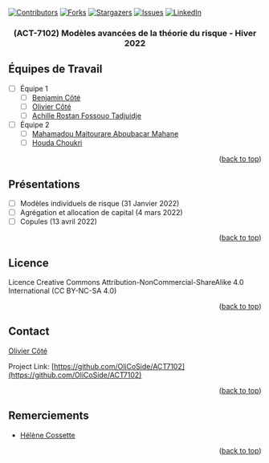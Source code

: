 <!-- Improved compatibility of back to top link: See: https://github.com/othneildrew/Best-README-Template/pull/73 -->
<a name="readme-top"></a>
<!--
*** Thanks for checking out the Best-README-Template. If you have a suggestion
*** that would make this better, please fork the repo and create a pull request
*** or simply open an issue with the tag "enhancement".
*** Don't forget to give the project a star!
*** Thanks again! Now go create something AMAZING! :D
-->



<!-- PROJECT SHIELDS -->
<!--
*** I'm using markdown "reference style" links for readability.
*** Reference links are enclosed in brackets [ ] instead of parentheses ( ).
*** See the bottom of this document for the declaration of the reference variables
*** for contributors-url, forks-url, etc. This is an optional, concise syntax you may use.
*** https://www.markdownguide.org/basic-syntax/#reference-style-links
-->
[![Contributors][contributors-shield]][contributors-url]
[![Forks][forks-shield]][forks-url]
[![Stargazers][stars-shield]][stars-url]
[![Issues][issues-shield]][issues-url]
[![LinkedIn][linkedin-shield]][linkedin-url]


<h3 align="center"> (ACT-7102) Modèles avancées de la théorie du risque - Hiver 2022 </h3>


<!-- ROADMAP -->
## Équipes de Travail

- [ ] Équipe 1
    - [ ] [Benjamin Côté](mailto:benjamin.cote.5@ulaval.ca)
    - [ ] [Olivier Côté](mailto:Olivier.cote.12@ulaval.ca)
    - [ ] [Achille Rostan Fossouo Tadjuidje](mailto:achille-rostan.fossouo-tadjuidje.1@ulaval.ca)
- [ ] Équipe 2
    - [ ] [Mahamadou Maitourare Aboubacar Mahane](mailto:mahamadou-maitourare.aboubacar-mahamane.1@ulaval.ca)
    - [ ] [Houda Choukri](mailto:houda.choukri.1@ulaval.ca)

<p align="right">(<a href="#readme-top">back to top</a>)</p>

<!-- ROADMAP -->
## Présentations

- [ ] Modèles individuels de risque (31 Janvier 2022)
- [ ] Agrégation et allocation de capital (4 mars 2022)
- [ ] Copules (13 avril 2022)

<p align="right">(<a href="#readme-top">back to top</a>)</p>

<!-- LICENSE -->
## Licence

Licence Creative Commons
Attribution-NonCommercial-ShareAlike 4.0 International (CC BY-NC-SA 4.0)


<p align="right">(<a href="#readme-top">back to top</a>)</p>



<!-- CONTACT -->
## Contact

[Olivier Côté](mailto:olivier.cote.12@ulaval.ca)

Project Link: [https://github.com/OliCoSide/ACT7102](https://github.com/OliCoSide/ACT7102)

<p align="right">(<a href="#readme-top">back to top</a>)</p>



<!-- Remerciements -->
## Remerciements

* [Hélène Cossette](helene.cossette@act.ulaval.ca)

<p align="right">(<a href="#readme-top">back to top</a>)</p>



<!-- MARKDOWN LINKS & IMAGES -->
<!-- https://www.markdownguide.org/basic-syntax/#reference-style-links -->
[contributors-shield]: https://img.shields.io/github/contributors/OliCoSide/ACT7102.svg?style=for-the-badge
[contributors-url]: https://github.com/OliCoSide/ACT7102/graphs/contributors
[forks-shield]: https://img.shields.io/github/forks/OliCoSide/ACT7102.svg?style=for-the-badge
[forks-url]: https://github.com/OliCoSide/ACT7102/network/members
[stars-shield]: https://img.shields.io/github/stars/OliCoSide/ACT7102.svg?style=for-the-badge
[stars-url]: https://github.com/OliCoSide/ACT7102/stargazers
[issues-shield]: https://img.shields.io/github/issues/OliCoSide/ACT7102.svg?style=for-the-badge
[issues-url]: https://github.com/OliCoSide/ACT7102/issues
[license-shield]: https://img.shields.io/github/license/OliCoSide/ACT7102.svg?style=for-the-badge
[license-url]: https://github.com/OliCoSide/ACT7102/blob/master/LICENSE.txt
[linkedin-shield]: https://img.shields.io/badge/-LinkedIn-black.svg?style=for-the-badge&logo=linkedin&colorB=555
[linkedin-url]: https://linkedin.com/in/olivier-cote-act
[product-screenshot]: images/screenshot.png
[Next.js]: https://img.shields.io/badge/next.js-000000?style=for-the-badge&logo=nextdotjs&logoColor=white
[Next-url]: https://nextjs.org/
[React.js]: https://img.shields.io/badge/React-20232A?style=for-the-badge&logo=react&logoColor=61DAFB
[React-url]: https://reactjs.org/
[Vue.js]: https://img.shields.io/badge/Vue.js-35495E?style=for-the-badge&logo=vuedotjs&logoColor=4FC08D
[Vue-url]: https://vuejs.org/
[Angular.io]: https://img.shields.io/badge/Angular-DD0031?style=for-the-badge&logo=angular&logoColor=white
[Angular-url]: https://angular.io/
[Svelte.dev]: https://img.shields.io/badge/Svelte-4A4A55?style=for-the-badge&logo=svelte&logoColor=FF3E00
[Svelte-url]: https://svelte.dev/
[Laravel.com]: https://img.shields.io/badge/Laravel-FF2D20?style=for-the-badge&logo=laravel&logoColor=white
[Laravel-url]: https://laravel.com
[Bootstrap.com]: https://img.shields.io/badge/Bootstrap-563D7C?style=for-the-badge&logo=bootstrap&logoColor=white
[Bootstrap-url]: https://getbootstrap.com
[JQuery.com]: https://img.shields.io/badge/jQuery-0769AD?style=for-the-badge&logo=jquery&logoColor=white
[JQuery-url]: https://jquery.com 
